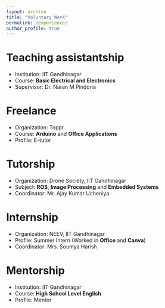 ```yaml
---
layout: archive
title: "Voluntary Work"
permalink: /experience/
author_profile: true
---
```


Teaching assistantship
======

* Institution: IIT Gandhinagar
* Course: **Basic Electrical and Electronics**
* Supervisor: Dr. Naran M Pindoria

Freelance
======

* Organization: Toppr
* Course: **Arduino** and **Office Applications**
* Profile: E-tutor

Tutorship
======

* Organization: Drone Society, IIT Gandhinagar
* Subject: **ROS**, **Image Processing** and **Embedded Systems**
* Coordinator: Mr. Ajay Kumar Ucheniya

Internship
======

* Organization: NEEV, IIT Gandhinagar
* Profile: Summer Intern (Worked in **Office** and **Canva**)
* Coordinator: Mrs. Soumya Harish

Mentorship
======

* Institution: IIT Gandhinagar
* Course: **High School Level English**
* Profile: Mentor
